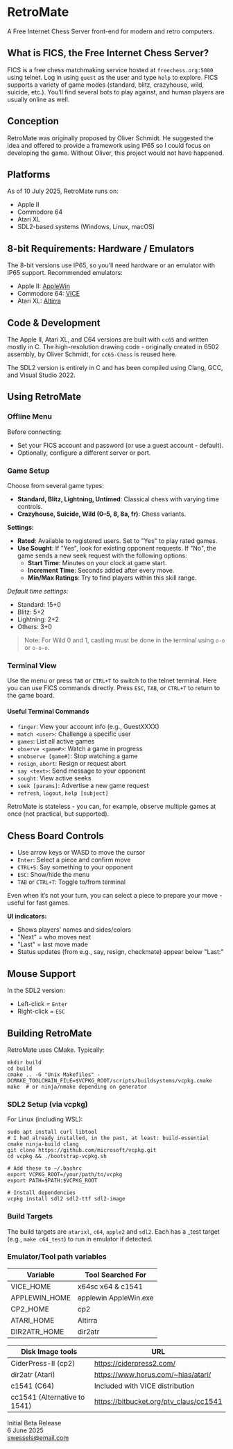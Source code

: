 # RetroMate  
A Free Internet Chess Server front-end for modern and retro computers.

## What is FICS, the Free Internet Chess Server?  
FICS is a free chess matchmaking service hosted at `freechess.org:5000` using telnet. Log in using `guest` as the user and type `help` to explore. FICS supports a variety of game modes (standard, blitz, crazyhouse, wild, suicide, etc.). You’ll find several bots to play against, and human players are usually online as well.

## Conception  
RetroMate was originally proposed by Oliver Schmidt. He suggested the idea and offered to provide a framework using IP65 so I could focus on developing the game. Without Oliver, this project would not have happened.

## Platforms  
As of 10 July 2025, RetroMate runs on:
- Apple II  
- Commodore 64  
- Atari XL  
- SDL2-based systems (Windows, Linux, macOS)

## 8-bit Requirements: Hardware / Emulators  
The 8-bit versions use IP65, so you’ll need hardware or an emulator with IP65 support. Recommended emulators:

- Apple II: [AppleWin](https://github.com/AppleWin/AppleWin)  
- Commodore 64: [VICE](https://vice-emu.sourceforge.io/)  
- Atari XL: [Altirra](https://www.virtualdub.org/altirra.html)

## Code & Development  
The Apple II, Atari XL, and C64 versions are built with `cc65` and written mostly in C. The high-resolution drawing code - originally created in 6502 assembly, by Oliver Schmidt, for `cc65-Chess` is reused here.

The SDL2 version is entirely in C and has been compiled using Clang, GCC, and Visual Studio 2022.

## Using RetroMate  

### Offline Menu  
Before connecting:
- Set your FICS account and password (or use a guest account - default).
- Optionally, configure a different server or port.

### Game Setup  
Choose from several game types:
- **Standard, Blitz, Lightning, Untimed**: Classical chess with varying time controls.  
- **Crazyhouse, Suicide, Wild (0–5, 8, 8a, fr)**: Chess variants.

**Settings:**
- **Rated**: Available to registered users. Set to "Yes" to play rated games.  
- **Use Sought**: If "Yes", look for existing opponent requests. If "No", the game sends a new seek request with the following options:  
  - **Start Time**: Minutes on your clock at game start.  
  - **Increment Time**: Seconds added after every move.  
  - **Min/Max Ratings**: Try to find players within this skill range.  

_Default time settings:_
- Standard: 15+0  
- Blitz: 5+2  
- Lightning: 2+2  
- Others: 3+0  

> Note: For Wild 0 and 1, castling must be done in the terminal using `o-o` or `o-o-o`.

### Terminal View  
Use the menu or press `TAB` or `CTRL+T` to switch to the telnet terminal. Here you can use FICS commands directly. Press `ESC`, `TAB`, or `CTRL+T` to return to the game board.

#### Useful Terminal Commands  
- `finger`: View your account info (e.g., GuestXXXX)  
- `match <user>`: Challenge a specific user  
- `games`: List all active games  
- `observe <game#>`: Watch a game in progress  
- `unobserve [game#]`: Stop watching a game  
- `resign`, `abort`: Resign or request abort  
- `say <text>`: Send message to your opponent  
- `sought`: View active seeks  
- `seek [params]`: Advertise a new game request  
- `refresh`, `logout`, `help [subject]`  

RetroMate is stateless - you can, for example, observe multiple games at once (not practical, but supported).

## Chess Board Controls  
- Use arrow keys or WASD to move the cursor  
- `Enter`: Select a piece and confirm move  
- `CTRL+S`: Say something to your opponent  
- `ESC`: Show/hide the menu  
- `TAB` or `CTRL+T`: Toggle to/from terminal

Even when it’s not your turn, you can select a piece to prepare your move - useful for fast games.

**UI indicators:**
- Shows players' names and sides/colors
- "Next" = who moves next  
- "Last" = last move made  
- Status updates (from e.g., say, resign, checkmate) appear below "Last:"

## Mouse Support  
In the SDL2 version:
- Left-click = `Enter`  
- Right-click = `ESC`

## Building RetroMate  
RetroMate uses CMake.  Typically:
```
mkdir build
cd build
cmake .. -G "Unix Makefiles" -DCMAKE_TOOLCHAIN_FILE=$VCPKG_ROOT/scripts/buildsystems/vcpkg.cmake
make  # or ninja/nmake depending on generator
```

### SDL2 Setup (via vcpkg)  
For Linux (including WSL):
```
sudo apt install curl libtool
# I had already installed, in the past, at least: build-essential cmake ninja-build clang
git clone https://github.com/microsoft/vcpkg.git
cd vcpkg && ./bootstrap-vcpkg.sh

# Add these to ~/.bashrc
export VCPKG_ROOT=/your/path/to/vcpkg
export PATH=$PATH:$VCPKG_ROOT

# Install dependencies
vcpkg install sdl2 sdl2-ttf sdl2-image
```

### Build Targets
The build targets are `atarixl`, `c64`, `apple2` and `sdl2`. Each has a _test target (e.g., `make c64_test`) to run in emulator if detected.

### Emulator/Tool path variables   
Variable | Tool Searched For
--- | ---
VICE_HOME | x64sc x64 & c1541
APPLEWIN_HOME | applewin AppleWin.exe
CP2_HOME      | cp2
ATARI_HOME    | Altirra
DIR2ATR_HOME  | dir2atr

Disk Image tools | URL
--- | ---
CiderPress-II (cp2) | https://ciderpress2.com/
dir2atr (Atari) | https://www.horus.com/~hias/atari/
c1541 (C64) | Included with VICE distribution
cc1541 (Alternative to 1541) | https://bitbucket.org/ptv_claus/cc1541

Initial Beta Release  
6 June 2025  
swessels@email.com
